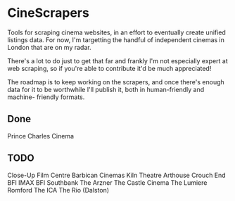 # CineScrapers

Tools for scraping cinema websites, in an effort to eventually create unified
listings data. For now, I'm targetting the handful of independent cinemas
in London that are on my radar.

There's a lot to do just to get that far and frankly I'm not especially expert
at web scraping, so if you're able to contribute it'd be much appreciated!

The roadmap is to keep working on the scrapers, and once there's enough data
for it to be worthwhile I'll publish it, both in human-friendly and machine-
friendly formats.

## Done

Prince Charles Cinema

## TODO

Close-Up Film Centre
Barbican Cinemas
Kiln Theatre
Arthouse Crouch End
BFI IMAX
BFI Southbank
The Arzner
The Castle Cinema
The Lumiere Romford
The ICA
The Rio (Dalston)
